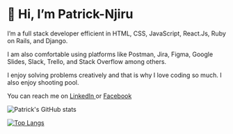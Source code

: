 <h1> 👋 Hi, I’m Patrick-Njiru </h1>
<p> I’m a full stack developer efficient in HTML, CSS, JavaScript, React.Js, Ruby on Rails, and Django. </p>
<p> I am also comfortable using platforms like Postman, Jira, Figma, Google Slides, Slack, Trello, and Stack Overflow among others. </p>
<p> I enjoy solving problems creatively and that is why I love coding so much. I also enjoy shooting pool. </p>
<p> You can reach me on <a href="https://www.linkedin.com/in/patrick-njiru-7569241ba/" target="_blank">
  LinkedIn </a> or <a href="https://www.facebook.com/patorankinglefte/" target="_blank"> Facebook </a>
</p>
   
![Patrick's GitHub stats](https://github-readme-stats.vercel.app/api?username=Patrick-Njiru&count_private=true&show_icons=true&theme=merko&custom_title=Stats&line_height=40)

[![Top Langs](https://github-readme-stats.vercel.app/api/top-langs/?username=Patrick-Njiru&size_weight=0&count_weight=1&langs_count=6&layout=compact)](https://github.com/Patrick-Njiru/github-readme-stats)


<!---
Patrick-Njiru/Patrick-Njiru is a ✨ special ✨ repository because its `README.md` (this file) appears on your GitHub profile.
You can click the Preview link to take a look at your changes.
--->
